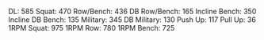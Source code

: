 DL: 585
 Squat: 470
 Row/Bench: 436
 DB Row/Bench: 165
 Incline Bench: 350
 Incline DB Bench: 135
 Military: 345
 DB Military: 130
 Push Up: 117
 Pull Up: 36
 1RPM Squat: 975
 1RPM Row: 780
 1RPM Bench: 725
